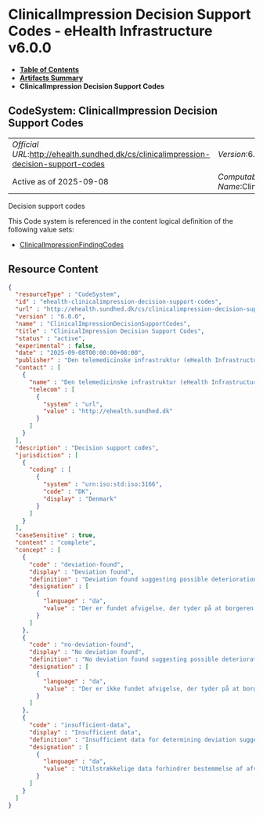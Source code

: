 # ClinicalImpression Decision Support Codes - eHealth Infrastructure v6.0.0

* [**Table of Contents**](toc.md)
* [**Artifacts Summary**](artifacts.md)
* **ClinicalImpression Decision Support Codes**

## CodeSystem: ClinicalImpression Decision Support Codes 

| | |
| :--- | :--- |
| *Official URL*:http://ehealth.sundhed.dk/cs/clinicalimpression-decision-support-codes | *Version*:6.0.0 |
| Active as of 2025-09-08 | *Computable Name*:ClinicalImpressionDecisionSupportCodes |

 
Decision support codes 

 This Code system is referenced in the content logical definition of the following value sets: 

* [ClinicalImpressionFindingCodes](ValueSet-ehealth-clinicalimpression-finding-codes.md)



## Resource Content

```json
{
  "resourceType" : "CodeSystem",
  "id" : "ehealth-clinicalimpression-decision-support-codes",
  "url" : "http://ehealth.sundhed.dk/cs/clinicalimpression-decision-support-codes",
  "version" : "6.0.0",
  "name" : "ClinicalImpressionDecisionSupportCodes",
  "title" : "ClinicalImpression Decision Support Codes",
  "status" : "active",
  "experimental" : false,
  "date" : "2025-09-08T00:00:00+00:00",
  "publisher" : "Den telemedicinske infrastruktur (eHealth Infrastructure)",
  "contact" : [
    {
      "name" : "Den telemedicinske infrastruktur (eHealth Infrastructure)",
      "telecom" : [
        {
          "system" : "url",
          "value" : "http://ehealth.sundhed.dk"
        }
      ]
    }
  ],
  "description" : "Decision support codes",
  "jurisdiction" : [
    {
      "coding" : [
        {
          "system" : "urn:iso:std:iso:3166",
          "code" : "DK",
          "display" : "Denmark"
        }
      ]
    }
  ],
  "caseSensitive" : true,
  "content" : "complete",
  "concept" : [
    {
      "code" : "deviation-found",
      "display" : "Deviation found",
      "definition" : "Deviation found suggesting possible deterioration of condition",
      "designation" : [
        {
          "language" : "da",
          "value" : "Der er fundet afvigelse, der tyder på at borgeren vil opleve forværring af sygdom eller tilstand"
        }
      ]
    },
    {
      "code" : "no-deviation-found",
      "display" : "No deviation found",
      "definition" : "No deviation found suggesting possible deterioration of condition",
      "designation" : [
        {
          "language" : "da",
          "value" : "Der er ikke fundet afvigelse, der tyder på at borgeren vil opleve forværring af sygdom eller tilstand"
        }
      ]
    },
    {
      "code" : "insufficient-data",
      "display" : "Insufficient data",
      "definition" : "Insufficient data for determining deviation suggesting possible deterioration of condition",
      "designation" : [
        {
          "language" : "da",
          "value" : "Utilstrækkelige data forhindrer bestemmelse af afvigelse, der tyder på at borgeren vil opleve forværring af sygdom eller tilstand"
        }
      ]
    }
  ]
}

```
